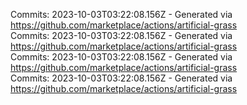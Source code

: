 Commits: 2023-10-03T03:22:08.156Z - Generated via https://github.com/marketplace/actions/artificial-grass
<br>
Commits: 2023-10-03T03:22:08.156Z - Generated via https://github.com/marketplace/actions/artificial-grass
<br>
Commits: 2023-10-03T03:22:08.156Z - Generated via https://github.com/marketplace/actions/artificial-grass
<br>
Commits: 2023-10-03T03:22:08.156Z - Generated via https://github.com/marketplace/actions/artificial-grass
<br>
